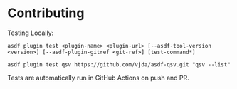 # Contributing

Testing Locally:

```shell
asdf plugin test <plugin-name> <plugin-url> [--asdf-tool-version <version>] [--asdf-plugin-gitref <git-ref>] [test-command*]

asdf plugin test qsv https://github.com/vjda/asdf-qsv.git "qsv --list"
```

Tests are automatically run in GitHub Actions on push and PR.
